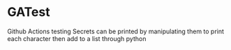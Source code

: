 # GATest
Github Actions testing
Secrets can be printed by manipulating them to print each character then add to a list through python 
